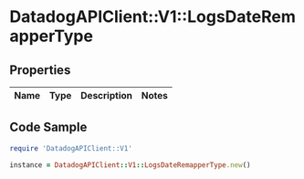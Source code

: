 # DatadogAPIClient::V1::LogsDateRemapperType

## Properties

Name | Type | Description | Notes
------------ | ------------- | ------------- | -------------

## Code Sample

```ruby
require 'DatadogAPIClient::V1'

instance = DatadogAPIClient::V1::LogsDateRemapperType.new()
```


